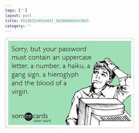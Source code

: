 ```yaml
---
tags: ['']
layout: post
title: 451303254914427_502800666437855
category: ''
---
```

![451303254914427_502800666437855](/uploads/2013-2-10-451303254914427_502800666437855.jpg)
